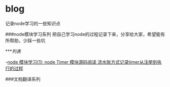 # blog
记录node学习的一些知识点

###node模块学习系列
把自己学习node的过程记录下来，分享给大家，希望能有所帮助，少踩一些坑


****列表*

-[node 模块学习(1): node Timer 模块源码阅读 流水账方式记录timer从注册到执行的过程](https://github.com/sunstdot/blog/issues/1)


###文档翻译系列
